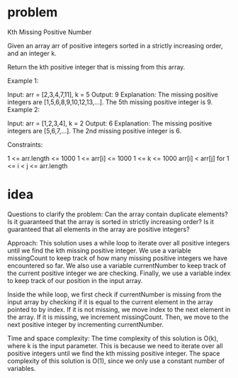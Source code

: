 # problem

Kth Missing Positive Number

Given an array arr of positive integers sorted in a strictly increasing order, and an integer k.

Return the kth positive integer that is missing from this array.



Example 1:

Input: arr = [2,3,4,7,11], k = 5
Output: 9
Explanation: The missing positive integers are [1,5,6,8,9,10,12,13,...]. The 5th missing positive integer is 9.
Example 2:

Input: arr = [1,2,3,4], k = 2
Output: 6
Explanation: The missing positive integers are [5,6,7,...]. The 2nd missing positive integer is 6.


Constraints:

1 <= arr.length <= 1000
1 <= arr[i] <= 1000
1 <= k <= 1000
arr[i] < arr[j] for 1 <= i < j <= arr.length

# idea

Questions to clarify the problem:
Can the array contain duplicate elements?
Is it guaranteed that the array is sorted in strictly increasing order?
Is it guaranteed that all elements in the array are positive integers?

Approach:
This solution uses a while loop to iterate over all positive integers until we find the kth missing positive integer. We use a variable missingCount to keep track of how many missing positive integers we have encountered so far. We also use a variable currentNumber to keep track of the current positive integer we are checking. Finally, we use a variable index to keep track of our position in the input array.

Inside the while loop, we first check if currentNumber is missing from the input array by checking if it is equal to the current element in the array pointed to by index. If it is not missing, we move index to the next element in the array. If it is missing, we increment missingCount. Then, we move to the next positive integer by incrementing currentNumber.

Time and space complexity:
The time complexity of this solution is O(k), where k is the input parameter. This is because we need to iterate over all positive integers until we find the kth missing positive integer. The space complexity of this solution is O(1), since we only use a constant number of variables.